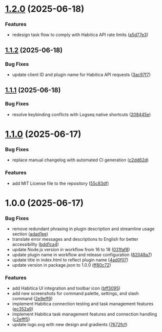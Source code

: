 # [1.2.0](https://github.com/caffbit/logseq-plugin-habitica/compare/v1.1.2...v1.2.0) (2025-06-18)


### Features

* redesign task flow to comply with Habitica API rate limits ([a5d77e3](https://github.com/caffbit/logseq-plugin-habitica/commit/a5d77e3f3cb35b8b81ea78be5b5b2a68d49cea4a))

## [1.1.2](https://github.com/caffbit/logseq-plugin-habitica/compare/v1.1.1...v1.1.2) (2025-06-18)


### Bug Fixes

* update client ID and plugin name for Habitica API requests ([3ac97f7](https://github.com/caffbit/logseq-plugin-habitica/commit/3ac97f7a54deb63f02237f9575b30ea00d8337e2))

## [1.1.1](https://github.com/caffbit/logseq-plugin-habitica/compare/v1.1.0...v1.1.1) (2025-06-18)


### Bug Fixes

* resolve keybinding conflicts with Logseq native shortcuts ([208445e](https://github.com/caffbit/logseq-plugin-habitica/commit/208445eaf603a938159b489c21aaa681beddd182))

# [1.1.0](https://github.com/caffbit/logseq-plugin-habitica/compare/v1.0.0...v1.1.0) (2025-06-17)


### Bug Fixes

* replace manual changelog with automated CI generation ([c2dd62d](https://github.com/caffbit/logseq-plugin-habitica/commit/c2dd62d222a5dd95a17f7c9fb48d4d03bede9d99))


### Features

* add MIT License file to the repository ([55c83df](https://github.com/caffbit/logseq-plugin-habitica/commit/55c83df15716975da18fb85a9645656b073b8ea0))

# 1.0.0 (2025-06-17)


### Bug Fixes

* remove redundant phrasing in plugin description and streamline usage section ([adad1ee](https://github.com/caffbit/logseq-plugin-habitica/commit/adad1eec35bccd9b4aaffe76ba7eb894a1b6f527))
* translate error messages and descriptions to English for better accessibility ([bdd1ca4](https://github.com/caffbit/logseq-plugin-habitica/commit/bdd1ca4ca6492a18d39a8d752df459d8602c816a))
* update Node.js version in workflow from 16 to 18 ([031faf8](https://github.com/caffbit/logseq-plugin-habitica/commit/031faf8e44fd705a148183d119030ae4e8b2cfe3))
* update plugin name in workflow and release configuration ([82048a7](https://github.com/caffbit/logseq-plugin-habitica/commit/82048a718e2526eec9bc30b7234ae67fea62067b))
* update title in index.html to reflect plugin name ([4ad0f07](https://github.com/caffbit/logseq-plugin-habitica/commit/4ad0f0796aeda1bdead3ae91ddd11ea6477dbf23))
* update version in package.json to 1.0.0 ([ff80c72](https://github.com/caffbit/logseq-plugin-habitica/commit/ff80c725dbbd757a998a0cb50de00969715a8237))


### Features

* add Habitica UI integration and toolbar icon ([bff3095](https://github.com/caffbit/logseq-plugin-habitica/commit/bff309570f231f320184f8047d10465b0942fcdf))
* add new screenshots for command palette, settings, and slash command ([2e9eff9](https://github.com/caffbit/logseq-plugin-habitica/commit/2e9eff9c7267511ce456851cca121587011f8d9d))
* implement Habitica connection testing and task management features ([ec352a9](https://github.com/caffbit/logseq-plugin-habitica/commit/ec352a9ef8f646e1863e07907720c916dfdf6ccf))
* implement Habitica task management features and connection handling ([c2efff5](https://github.com/caffbit/logseq-plugin-habitica/commit/c2efff551b0c81dbae4c47be58935cafefab12b0))
* update logo.svg with new design and gradients ([7672fcf](https://github.com/caffbit/logseq-plugin-habitica/commit/7672fcf82694ffee71d1d62be2a2515340b3f7a4))
